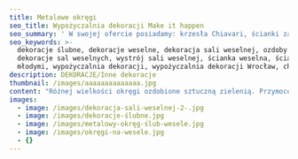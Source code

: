 ```yaml
---
title: Metalowe okręgi
seo_title: Wypożyczalnia dekoracji Make it happen
seo_summary: ' W swojej ofercie posiadamy: krzesła Chiavari, ścianki za młodą parę, podtalerze i wiele innych weselnych dekoracji. '
seo_keywords: >-
  dekoracje ślubne, dekoracje weselne, dekoracja sali weselnej, ozdoby ślubne,
  dekoracje sal weselnych, wystrój sali weselnej, ścianka weselna, ścianka za
  młodymi, wypożyczalnia dekoracji, wypożyczalnia dekoracji Wrocław, chiavari
description: DEKORACJE/Inne dekoracje
thumbnail: /images/aaaaaaaaaaaaaa.jpg
content: "Różnej wielkości okręgi ozdobione sztuczną zielenią. Przymocowane do ściany lub zawieszone nad stołem przyciągną zachwycone spojrzenia. Wykorzystywane jako samodzielne dekoracje lub jako uzupełnienie aranżacji.\n\n•\tśrednice okręgów: 150 cm, 100cm, 80cm, 60cm\n\n•\taranżacje do wyboru : \n\n(1) duży okręg (150cm) w kolorze starego złota, napis : ,,all you need is love” w     kolorze starego złota, szklane tuby różnych wielkości: 12szt., aranżacja nie zawiera świec\n\n(2) trzy okręgi o średnicach: 100cm, 80cm, 60cm, w kolorze szampańskim, napis: ,, it was always you” w kolorze szampańskim, 3 girlandy ze sztucznej zieleni\n\n•\tcena wypożyczenia aranżacji: (1) 550zł (2) 400zł \n\n•\ttransport na terenie Wrocławia - gratis, poza terenem Wrocławia wyceniany jest indywidualnie\n\n•\tistnieje możliwość odbioru osobistego\n\n•\tsprawdź dostępność w kalendarzu i dokonaj wstępnej rezerwacji\n\n•\twięcej informacji znajdziesz w zakładce [JAK DZIAŁAMY](/form)"
images:
  - image: /images/dekoracja-sali-weselnej-2-.jpg
  - image: /images/dekoracje-ślubne.jpg
  - image: /images/metalowy-okręg-ślub-wesele.jpg
  - image: /images/okręgi-na-wesele.jpg
  - {}
---
```


